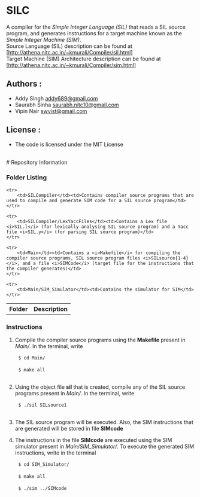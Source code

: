 # SILC

A compiler for the *Simple Integer Language (SIL)* that reads a SIL source program, and generates instructions for a target machine known as the *Simple Integer Machine (SIM)*.  
Source Language (SIL) description can be found at [http://athena.nitc.ac.in/~kmurali/Compiler/sil.html]  
Target Machine (SIM) Architecture description can be found at [http://athena.nitc.ac.in/~kmurali/Compiler/sim.html]

## Authors :
* Addy Singh <addy689@gmail.com>
* Saurabh Sinha <saurabh.nitc10@gmail.com>
* Vipin Nair <swvist@gmail.com>

## License :
* The code is licensed under the MIT License

<br/>
# Repository Information

### Folder Listing
<table>
	<tr>
		<th>Folder</th><th>Description</th>
	</tr>
	
	<tr>
		<td>SILCompiler</td><td>Contains compiler source programs that are used to compile and generate SIM code for a SIL source program</td>
	</tr>
	
	<tr>
		<td>SILCompiler/LexYaccFiles</td><td>Contains a Lex file <i>SIL.l</i> (for lexically analysing SIL source program) and a Yacc file <i>SIL.y</i> (for parsing SIL source program)</td>
	</tr>
	
	<tr>
		<td>Main</td><td>Contains a <i>Makefile</i> for compiling the compiler source programs, SIL source program files <i>SILsource{1-4}</i>, and a file <i>SIMCode</i> (target file for the instructions that the compiler generates)</td>
	</tr>
	
	<tr>
		<td>Main/SIM_Simulator</td><td>Contains the simulator for SIM</td>
	</tr>

</table>

### Instructions
1. Compile the compiler source programs using the <b>Makefile</b> present in <i>Main/</i>. In the terminal, write
	<pre>
	<code>$ cd Main/</code><br />
	<code>$ make all</code>
	</pre>


2. Using the object file <b>sil</b> that is created, compile any of the SIL source programs present in <i>Main/</i>. In the terminal, write
	<pre>
	<code>$ ./sil SILsource1</code>
	</pre>

3. The SIL source program will be executed. Also, the SIM instructions that are generated will be stored in file <b>SIMcode</b>

4. The instructions in the file <b>SIMcode</b> are executed using the SIM simulator present in <i>Main/SIM_Simulator/</i>. To execute the generated SIM instructions, write in the terminal
	<pre>
	<code>$ cd SIM_Simulator/</code><br/>
	<code>$ make all</code><br/>
	<code>$ ./sim ../SIMcode</code>
	</pre>

